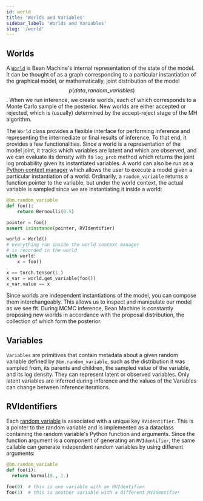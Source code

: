 ```yaml
---
id: world
title: 'Worlds and Variables'
sidebar_label: 'Worlds and Variables'
slug: '/world'
---
```


## Worlds
A [`World`](https://beanmachine.org/api/beanmachine.ppl.world.html) is Bean Machine's internal representation of the state of the model.  It can be thought of as a graph corresponding to a particular instantiation of the graphical model, or mathematically, joint distribution of the model $$p(data, random\_variables)$$.
When we run inference, we create worlds, each of which corresponds to a Monte Carlo sample of the posterior. New worlds are either accepted or rejected, which is (usually) determined by the accept-reject stage of
the MH algorithm.

The `World` class provides a flexible interface for performing inference and representing the intermediate or final results of inference. To that end, it provides a few functionalities.
Since a world is a representation of the model joint, it tracks which variables are latent and which are observed, and we can evaluate its density with its `log_prob` method which returns the
joint log probability given its instantiated variables.
A world can also be run as a [Python context manager](https://docs.python.org/3/library/contextlib.html) which allows the user to execute a model given a particular instantiation of a world.
Ordinarily, a `random_variable` returns a function pointer to the variable, but under the world context, the actual variable is sampled since we are instantiating it inside a world:

```py
@bm.random_variable
def foo():
    return Bernoulli(0.5)

pointer = foo()
assert isinstance(pointer, RVIdentifier)

world = World()
# everything run inside the world context manager
# is recorded in the world
with world:
    x = foo()

x == torch.tensor(1.)
x_var = world.get_variable(foo())
x_var.value == x
```
Since worlds are independent instantiations of the model, you can compose them interchangeably.  This allows us to inspect and manipulate our model as we see fit.
During MCMC inference, Bean Machine is constantly proposing new worlds in accordance with the proposal distribution, the collection of which form the posterior.

## Variables
`Variables` are primitives that contain metadata about a given random variable defined by `@bm.random_variable`, such as the distribution it was sampled from, its parents and children, the sampled value of the variable, and its log density.  They can represent latent or observed variables.  Only latent variables are inferred during inference and the values of the Variables can change between inference iterations.

## RVIdentifiers
Each [random variable](https://beanmachine.org/docs/overview/modeling/#random-variable-functions) is associated with a unique key `RVidentifier`. This is a pointer to the random variable and is implemented as a dataclass containing the random variable's Python function and arguments.
Since the function argument is a component of generating an `RVIdentifier`, the same callable can generate independent random variables by using different arguments:

```py
@bm.random_variable
def foo(i):
  return Normal(0., 1.)

foo(0)  # this is one variable with an RVIdentifier
foo(1)  # this is another variable with a different RVIdentifier
```
